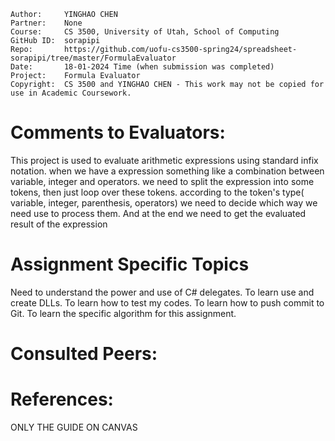 ﻿```
Author:     YINGHAO CHEN
Partner:    None
Course:     CS 3500, University of Utah, School of Computing
GitHub ID:  sorapipi
Repo:       https://github.com/uofu-cs3500-spring24/spreadsheet-sorapipi/tree/master/FormulaEvaluator
Date:       18-01-2024 Time (when submission was completed) 
Project:    Formula Evaluator
Copyright:  CS 3500 and YINGHAO CHEN - This work may not be copied for use in Academic Coursework.
```

# Comments to Evaluators:
This project is used to evaluate arithmetic expressions using standard infix notation. when we have a expression something like a combination between variable, integer and operators.
we need to split the expression into some tokens, then just loop over these tokens. according to the token's type( variable, integer, parenthesis, operators) we need to decide which way we need use to process them.
And at the end we need to get the evaluated result of the expression


# Assignment Specific Topics
Need to understand the power and use of C# delegates.
To learn use and create DLLs.
To learn how to test my codes.
To learn how to push commit to Git.
To learn the specific algorithm for this assignment.




# Consulted Peers:



# References:

ONLY THE GUIDE ON CANVAS